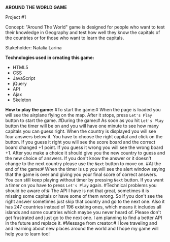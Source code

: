 **AROUND THE WORLD GAME**

Project #1

Concept: "Around The World" game is designed for people who want to test their knowledge in Geography and test how well they know the capitals of the countries or for those who want to learn the capitals.

Stakeholder: Natalia Larina

**Technologies used in creating this game:**

* HTML5
* CSS
* JavaScript
* jQuery
* API
* Ajax
* Skeleton

**How to play the game:**
#To start the game:#
When the page is loaded you will see the airplane flying on the map. After it stops, press ```Let's Play``` button to start the game.
#During the game:#
As soon as you hit ```Let's Play``` button the timer will be on and you will have one minute to see how many capitals you can guess right. When the country is displayed you will see four answers below it. You have to choose the right capital and click on the button. If you guess it right you will see the score board and the correct board changed +1 point. If you guess it wrong you will see the wrong board +1. After you make a choice it should give you the new country to guess and the new choice of answers. If you don't know the answer or it doesn't change to the next country please use the ```Next``` button to move on.
#At the end of the game:#
When the timer is up you will see the alert window saying that the game is over and giving you your final score of correct answers.
You can still keep playing without timer by pressing ```Next``` button. If you want a timer on you have to press ```Let's Play``` again.
#Technical problems you should be aware of:#
The API I have is not that great, sometimes it is missing some capitals or have some of them wrong. So if you don't see the right answer sometimes just skip that country and go to the next one. Also it has 247 countries instead of 196 existing ones, which means it includes all islands and some countries which maybe you never heard of. Please don't get frustrated and just go to the next one. I am planning to find a better API in the future and replace it.
#Message from creator:#
I love traveling and and learning about new places around the world and I hope my game will help you to learn too!
